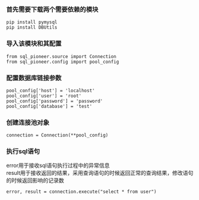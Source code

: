 ### 首先需要下载两个需要依赖的模块
```
pip install pymysql
pip install DBUtils
```
### 导入该模块和其配置
```
from sql_pioneer.source import Connection
from sql_pioneer.config import pool_config
```
### 配置数据库链接参数
```
pool_config['host'] = 'localhost'
pool_config['user'] = 'root'
pool_config['password'] = 'password'
pool_config['database'] = 'test'
```
### 创建连接池对象
```
connection = Connection(**pool_config)
```
### 执行sql语句
error用于接收sql语句执行过程中的异常信息  
result用于接收返回的结果，采用查询语句的时候返回正常的查询结果，修改语句的时候返回影响的记录数
```
error, result = connection.execute("select * from user")
```
